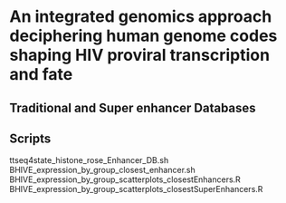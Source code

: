 # An integrated genomics approach deciphering human genome codes shaping HIV proviral transcription and fate

## Traditional and Super enhancer Databases

## Scripts
ttseq4state_histone_rose_Enhancer_DB.sh
BHIVE_expression_by_group_closest_enhancer.sh
BHIVE_expression_by_group_scatterplots_closestEnhancers.R
BHIVE_expression_by_group_scatterplots_closestSuperEnhancers.R
